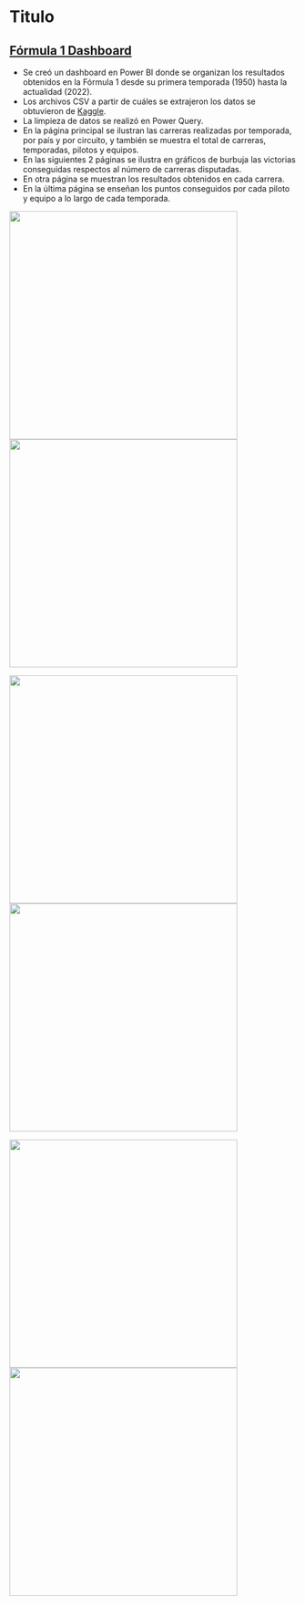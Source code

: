# Titulo

## [Fórmula 1 Dashboard](https://github.com/JDiaz32/Formula-1-Dashboard-1950-2022)
* Se creó un dashboard en Power BI donde se organizan los resultados obtenidos en la Fórmula 1 desde su primera temporada (1950) hasta la actualidad (2022).
* Los archivos CSV a partir de cuáles se extrajeron los datos se obtuvieron de [Kaggle](https://www.kaggle.com/datasets/rohanrao/formula-1-world-championship-1950-2020).
* La limpieza de datos se realizó en Power Query.
* En la página principal se ilustran las carreras realizadas por temporada, por país y por circuito, y también se muestra el total de carreras, temporadas, pilotos y equipos.
* En las siguientes 2 páginas se ilustra en gráficos de burbuja las victorias conseguidas respectos al número de carreras disputadas.
* En otra página se muestran los resultados obtenidos en cada carrera.
* En la última página se enseñan los puntos conseguidos por cada piloto y equipo a lo largo de cada temporada.


<img src="https://github.com/JDiaz32/Formula-1-Dashboard-1950-2022/blob/main/images/Dashboard%20F1_page-0001.jpg?raw=true" width="400"><img src="https://github.com/JDiaz32/Formula-1-Dashboard-1950-2022/blob/main/images/Dashboard%20F1_page-0002.jpg?raw=true" width="400">

<img src="https://github.com/JDiaz32/Formula-1-Dashboard-1950-2022/blob/main/images/Dashboard%20F1_page-0003.jpg?raw=true" width="400"><img src="https://github.com/JDiaz32/Formula-1-Dashboard-1950-2022/blob/main/images/Dashboard%20F1_page-0004.jpg?raw=true" width="400">

<img src="https://github.com/JDiaz32/Formula-1-Dashboard-1950-2022/blob/main/images/Dashboard%20F1_page-0005.jpg?raw=true" width="400"><img src="https://github.com/JDiaz32/Formula-1-Dashboard-1950-2022/blob/main/images/Dashboard%20F1_page-0006.jpg?raw=true" width="400">
